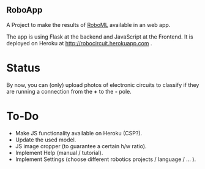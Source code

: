 ## RoboApp ##
A Project to make the results of [RoboML](https://github.com/Ben-Karr/RoboMl) available in an web app.

The app is using Flask at the backend and JavaScript at the Frontend. It is deployed on Heroku at http://robocircuit.herokuapp.com .

# Status #
By now, you can (only) upload photos of electronic circuits to classify if they are running a connection from the __+__ to the __-__ pole.

# To-Do #
* Make JS functionality available on Heroku (CSP?).
* Update the used model.
* JS image cropper (to guarantee a certain h/w ratio).
* Implement Help (manual / tutorial).
* Implement Settings (choose different robotics projects / language / … ).